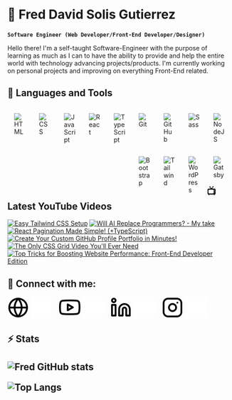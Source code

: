 # 🌌 Fred David Solis Gutierrez

**`Software Engineer (Web Developer/Front-End Developer/Designer)`**

Hello there! I'm a self-taught Software-Engineer with the purpose of learning as much as I can to have the ability to provide and help the entire world with technology advancing projects/products. I'm currently working on personal projects and improving on everything Front-End related.
  
<h2>🧰 Languages and Tools</h2>
 
<img align="left" alt="HTML" width="26px" style="padding:15px;" src="https://cdn.jsdelivr.net/gh/devicons/devicon/icons/html5/html5-plain.svg" />
<img align="left" alt="CSS" width="26px" style="padding:15px;" src="https://cdn.jsdelivr.net/gh/devicons/devicon/icons/css3/css3-plain.svg" />
<img align="left" alt="JavaScript" width="26px" style="padding:15px;" src="https://cdn.jsdelivr.net/gh/devicons/devicon/icons/javascript/javascript-plain.svg" />
<img align="left" alt="React" width="26px" style="padding:15px;" src="https://cdn.jsdelivr.net/gh/devicons/devicon/icons/react/react-original.svg" />
<img align="left" alt="TypeScript" width="26px" style="padding:15px;" src="https://cdn.jsdelivr.net/gh/devicons/devicon/icons/typescript/typescript-plain.svg" />
<img align="left" alt="Git" width="26px" style="padding:15px;" src="https://cdn.jsdelivr.net/gh/devicons/devicon/icons/git/git-original.svg" />
<img align="left" alt="GitHub" width="26px" style="padding:15px;" src="https://cdn.jsdelivr.net/gh/devicons/devicon/icons/github/github-original.svg" />
<img align="left" alt="Sass" width="26px" style="padding:15px;" src="https://cdn.jsdelivr.net/gh/devicons/devicon/icons/sass/sass-original.svg" />
<img align="left" alt="NodeJS" width="26px" style="padding:15px;" src="https://cdn.jsdelivr.net/gh/devicons/devicon/icons/nodejs/nodejs-original.svg" />
<img align="left" alt="Bootstrap" width="26px" style="padding:15px;" src="https://cdn.jsdelivr.net/gh/devicons/devicon/icons/bootstrap/bootstrap-plain.svg" />
<img align="left" alt="Tailwind" width="26px" style="padding:15px;" src="https://cdn.jsdelivr.net/gh/devicons/devicon/icons/tailwindcss/tailwindcss-plain.svg" />
<img align="left" alt="WordPress" width="26px" style="padding:15px;" src="https://cdn.jsdelivr.net/gh/devicons/devicon/icons/wordpress/wordpress-plain.svg" />
<img align="left" alt="Gatsby" width="26px" style="padding:15px;" src="https://cdn.jsdelivr.net/gh/devicons/devicon/icons/gatsby/gatsby-plain.svg" />
<br />
<br />
 
<h2>📺 Latest YouTube Videos</h2>
 
<!-- BEGIN YOUTUBE-CARDS -->
[![Easy Tailwind CSS Setup](https://ytcards.demolab.com/?id=28VIB8cqmoY&title=Easy+Tailwind+CSS+Setup&lang=en&timestamp=1682836200&background_color=%230d1117&title_color=%23ffffff&stats_color=%23dedede&width=250&duration=990 "Easy Tailwind CSS Setup")](https://www.youtube.com/watch?v=28VIB8cqmoY)
[![Will AI Replace Programmers? - My take](https://ytcards.demolab.com/?id=9vjZ2LoerRw&title=Will+AI+Replace+Programmers%3F+-+My+take&lang=en&timestamp=1681628403&background_color=%230d1117&title_color=%23ffffff&stats_color=%23dedede&width=250&duration=737 "Will AI Replace Programmers? - My take")](https://www.youtube.com/watch?v=9vjZ2LoerRw)
[![React Pagination Made Simple! (+TypeScript)](https://ytcards.demolab.com/?id=Ex3r5CTQL1k&title=React+Pagination+Made+Simple%21+%28%2BTypeScript%29&lang=en&timestamp=1681194603&background_color=%230d1117&title_color=%23ffffff&stats_color=%23dedede&width=250&duration=789 "React Pagination Made Simple! (+TypeScript)")](https://www.youtube.com/watch?v=Ex3r5CTQL1k)
[![Create Your Custom GitHub Profile Portfolio in Minutes!](https://ytcards.demolab.com/?id=Oyh0yBJMLrM&title=Create+Your+Custom+GitHub+Profile+Portfolio+in+Minutes%21&lang=en&timestamp=1680338285&background_color=%230d1117&title_color=%23ffffff&stats_color=%23dedede&width=250&duration=893 "Create Your Custom GitHub Profile Portfolio in Minutes!")](https://www.youtube.com/watch?v=Oyh0yBJMLrM)
[![The Only CSS Grid Video You'll Ever Need](https://ytcards.demolab.com/?id=adsEUM6xGvI&title=The+Only+CSS+Grid+Video+You%27ll+Ever+Need&lang=en&timestamp=1679785202&background_color=%230d1117&title_color=%23ffffff&stats_color=%23dedede&width=250&duration=1387 "The Only CSS Grid Video You'll Ever Need")](https://www.youtube.com/watch?v=adsEUM6xGvI)
[![Top Tricks for Boosting Website Performance: Front-End Developer Edition](https://ytcards.demolab.com/?id=x99LVbOTgt4&title=Top+Tricks+for+Boosting+Website+Performance%3A+Front-End+Developer+Edition&lang=en&timestamp=1679374819&background_color=%230d1117&title_color=%23ffffff&stats_color=%23dedede&width=250&duration=1240 "Top Tricks for Boosting Website Performance: Front-End Developer Edition")](https://www.youtube.com/watch?v=x99LVbOTgt4)
<!-- END YOUTUBE-CARDS -->

<h2>🌴 Connect with me:</h2>
 
[![website](./imgs/globe-light.svg)](https://freddavidsolisgutierrez.netlify.app/#gh-light-mode-only)
[![website](./imgs/globe-dark.svg)](https://freddavidsolisgutierrez.netlify.app/#gh-dark-mode-only)
&nbsp;&nbsp;
[![website](./imgs/youtube-light.svg)](https://www.youtube.com/@codewithfred#gh-light-mode-only)
[![website](./imgs/youtube-dark.svg)](https://www.youtube.com/@codewithfred#gh-dark-mode-only)
&nbsp;&nbsp;
[![website](./imgs/linkedin-light.svg)](https://www.linkedin.com/in/freddavidsolisgutierrez/#gh-light-mode-only)
[![website](./imgs/linkedin-dark.svg)](https://www.linkedin.com/in/freddavidsolisgutierrez/#gh-dark-mode-only)
&nbsp;&nbsp;
[![website](./imgs/instagram-light.svg)](https://www.instagram.com/fredwilliamszy/#gh-light-mode-only)
[![website](./imgs/instagram-dark.svg)](https://www.instagram.com/fredwilliamszy/#gh-dark-mode-only)

<h2>⚡ Stats<h2>

![Fred GitHub stats](https://github-readme-stats.vercel.app/api?username=fred-gutierrez&show_icons=true&theme=vision-friendly-dark&hide_border=true)

![Top Langs](https://github-readme-stats.vercel.app/api/top-langs/?username=fred-gutierrez&hide=html&layout=compact&langs_count=6&theme=vision-friendly-dark&hide_border=true)
